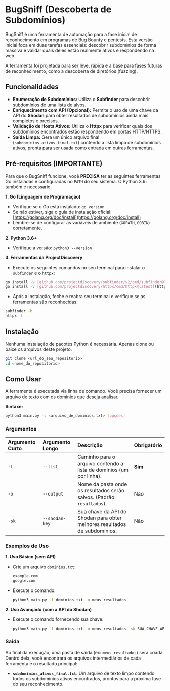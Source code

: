 # BugSniff (Descoberta de Subdomínios)

BugSniff é uma ferramenta de automação para a fase inicial de reconhecimento em programas de Bug Bounty e pentests. Esta versão inicial foca em duas tarefas essenciais: descobrir subdomínios de forma massiva e validar quais deles estão realmente ativos e respondendo na web.

A ferramenta foi projetada para ser leve, rápida e a base para fases futuras de reconhecimento, como a descoberta de diretórios (fuzzing).

## Funcionalidades

-   **Enumeração de Subdomínios:** Utiliza o **Subfinder** para descobrir subdomínios de uma lista de alvos.
-   **Enriquecimento com API (Opcional):** Permite o uso de uma chave da API do **Shodan** para obter resultados de subdomínios ainda mais completos e precisos.
-   **Validação de Hosts Ativos:** Utiliza o **Httpx** para verificar quais dos subdomínios encontrados estão respondendo em portas HTTP/HTTPS.
-   **Saída Limpa:** Gera um único arquivo final (`subdominios_ativos_final.txt`) contendo a lista limpa de subdomínios ativos, pronta para ser usada como entrada em outras ferramentas.

## Pré-requisitos (IMPORTANTE)

Para que o BugSniff funcione, você **PRECISA** ter as seguintes ferramentas Go instaladas e configuradas no `PATH` do seu sistema. O Python 3.6+ também é necessário.

**1. Go (Linguagem de Programação)**
   - Verifique se o Go está instalado: `go version`
   - Se não estiver, siga o guia de instalação oficial: [https://golang.org/doc/install](https://golang.org/doc/install)
   - Lembre-se de configurar as variáveis de ambiente (`GOPATH`, `GOBIN`) corretamente.

**2. Python 3.6+**
   - Verifique a versão: `python3 --version`

**3. Ferramentas da ProjectDiscovery**
   - Execute os seguintes comandos no seu terminal para instalar o `subfinder` e o `httpx`:

   ```bash
   go install -v [github.com/projectdiscovery/subfinder/v2/cmd/subfinder@latest](https://github.com/projectdiscovery/subfinder/v2/cmd/subfinder@latest)
   go install -v [github.com/projectdiscovery/httpx/cmd/httpx@latest](https://github.com/projectdiscovery/httpx/cmd/httpx@latest)
   ```
   - Após a instalação, feche e reabra seu terminal e verifique se as ferramentas são reconhecidas:
   ```bash
   subfinder -h
   httpx -h
   ```

## Instalação

Nenhuma instalação de pacotes Python é necessária. Apenas clone ou baixe os arquivos deste projeto.

```bash
git clone <url_do_seu_repositorio>
cd <nome_do_repositorio>
```

## Como Usar

A ferramenta é executada via linha de comando. Você precisa fornecer um arquivo de texto com os domínios que deseja analisar.

**Sintaxe:**
```bash
python3 main.py -l <arquivo_de_dominios.txt> [opções]
```

### Argumentos

| Argumento Curto | Argumento Longo | Descrição                                                                                                 | Obrigatório |
| :-------------- | :-------------- | :-------------------------------------------------------------------------------------------------------- | :---------- |
| `-l`            | `--list`        | Caminho para o arquivo contendo a lista de domínios (um por linha).                                       | **Sim** |
| `-o`            | `--output`      | Nome da pasta onde os resultados serão salvos. (Padrão: `resultados`)                                     | Não         |
| `-sk`           | `--shodan-key`  | Sua chave da API do Shodan para obter melhores resultados de subdomínios.                                   | Não         |

### Exemplos de Uso

**1. Uso Básico (sem API)**

-   Crie um arquivo `dominios.txt`:
    ```txt
    example.com
    google.com
    ```
-   Execute o comando:
    ```bash
    python3 main.py -l dominios.txt -o meus_resultados
    ```

**2. Uso Avançado (com a API do Shodan)**

-   Execute o comando fornecendo sua chave:
    ```bash
    python3 main.py -l dominios.txt -o meus_resultados -sk SUA_CHAVE_API_DO_SHODAN_AQUI
    ```

### Saída

Ao final da execução, uma pasta de saída (ex: `meus_resultados`) será criada. Dentro dela, você encontrará os arquivos intermediários de cada ferramenta e o resultado principal:

-   **`subdominios_ativos_final.txt`**: Um arquivo de texto limpo contendo todos os subdomínios ativos encontrados, prontos para a próxima fase do seu reconhecimento.